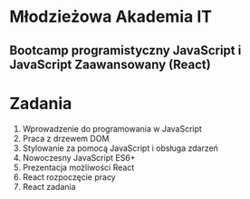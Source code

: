 # Młodzieżowa Akademia IT

## Bootcamp programistyczny JavaScript i JavaScript Zaawansowany (React)

# Zadania 

1. Wprowadzenie do programowania w JavaScript
2. Praca z drzewem DOM
3. Stylowanie za pomocą JavaScript i obsługa zdarzeń
4. Nowoczesny JavaScript ES6+
5. Prezentacja możliwości React
6. React rozpoczęcie pracy
7. React zadania
